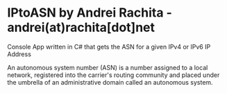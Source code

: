 # IPtoASN by Andrei Rachita - andrei(at)rachita[dot]net

Console App written in C# that gets the ASN for a given IPv4 or IPv6 IP Address

An autonomous system number (ASN) is a number assigned to a local network, registered into the carrier's routing community and placed under the umbrella of an administrative domain called an autonomous system.
